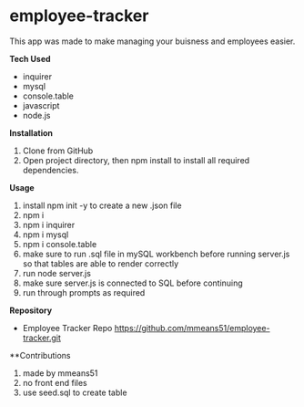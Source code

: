  # employee-tracker

This app was made to make managing your buisness and employees easier.

  **Tech Used**
- inquirer
- mysql
- console.table
- javascript
- node.js

**Installation**
1. Clone from GitHub
2. Open project directory, then npm install to install all required dependencies.

**Usage**
1. install npm init -y to create a new .json file
2. npm i
3. npm i inquirer
4. npm i mysql
5. npm i console.table
6. make sure to run .sql file in mySQL workbench before running server.js so that tables are able to render correctly
7. run node server.js
8. make sure server.js is connected to SQL before continuing
9. run through prompts as required

**Repository**
- Employee Tracker Repo https://github.com/mmeans51/employee-tracker.git

**Contributions
1. made by mmeans51
2. no front end files
3. use seed.sql to create table
